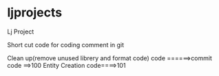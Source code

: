 # ljprojects
Lj Project

Short cut code for coding comment in git 

Clean up(remove unused librery and format code) code ======>commit code ==>100
Entity Creation code====>101
